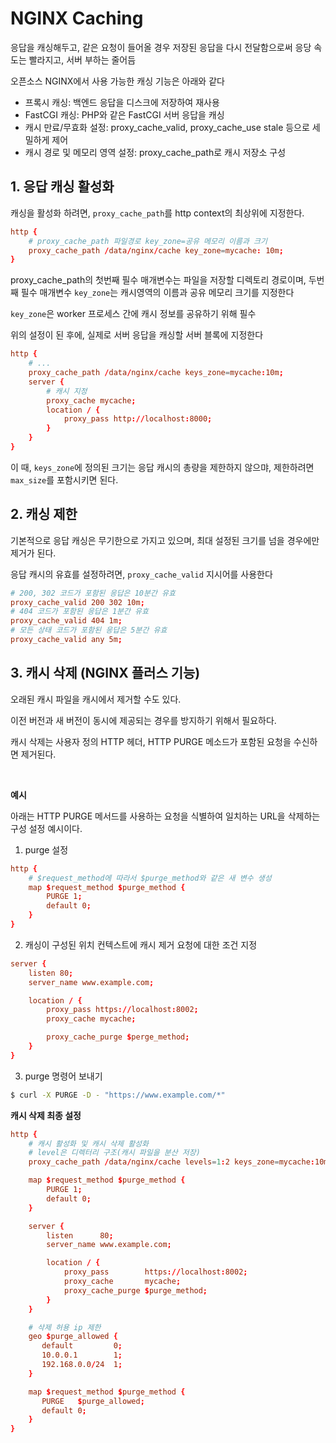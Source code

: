 # NGINX Caching

응답을 캐싱해두고, 같은 요청이 들어올 경우 저장된 응답을 다시 전달함으로써 응당 속도는 빨라지고, 서버 부하는 줄어듬

오픈소스 NGINX에서 사용 가능한 캐싱 기능은 아래와 같다

- 프록시 캐싱: 백엔드 응답을 디스크에 저장하여 재사용
- FastCGI 캐싱: PHP와 같은 FastCGI 서버 응답을 캐싱
- 캐시 만료/무효화 설정: proxy_cache_valid, proxy_cache_use stale 등으로 세밀하게 제어
- 캐시 경로 및 메모리 영역 설정: proxy_cache_path로 캐시 저장소 구성

## 1. 응답 캐싱 활성화

캐싱을 활성화 하려면, `proxy_cache_path`를 http context의 최상위에 지정한다.

```conf
http {
    # proxy_cache_path 파일경로 key_zone=공유 메모리 이름과 크기
    proxy_cache_path /data/nginx/cache key_zone=mycache: 10m;
}
```

proxy_cache_path의 첫번째 필수 매개변수는 파일을 저장할 디렉토리 경로이며, 두번째 필수 매개변수 `key_zone`는 캐시영역의 이름과 공유 메모리 크기를 지정한다

`key_zone`은 worker 프로세스 간에 캐시 정보를 공유하기 위해 필수

위의 설정이 된 후에, 실제로 서버 응답을 캐싱할 서버 블록에 지정한다

```conf
http {
    # ...
    proxy_cache_path /data/nginx/cache keys_zone=mycache:10m;
    server {
        # 캐시 지정
        proxy_cache mycache;
        location / {
            proxy_pass http://localhost:8000;
        }
    }
}
```

이 때, `keys_zone`에 정의된 크기는 응답 캐시의 총량을 제한하지 않으먀, 제한하려면 `max_size`를 포함시키면 된다.

## 2. 캐싱 제한

기본적으로 응답 캐싱은 무기한으로 가지고 있으며, 최대 설정된 크기를 넘을 경우에만 제거가 된다.

응답 캐시의 유효를 설정하려면, `proxy_cache_valid` 지시어를 사용한다

```conf
# 200, 302 코드가 포함된 응답은 10분간 유효
proxy_cache_valid 200 302 10m;
# 404 코드가 포함된 응답은 1분간 유효
proxy_cache_valid 404 1m;
# 모든 상태 코드가 포함된 응답은 5분간 유효
proxy_cache_valid any 5m;
```

## 3. 캐시 삭제 (NGINX 플러스 기능)

오래된 캐시 파일을 캐시에서 제거할 수도 있다.

이전 버전과 새 버전이 동시에 제공되는 경우를 방지하기 위해서 필요하다.

캐시 삭제는 사용자 정의 HTTP 헤더, HTTP PURGE 메소드가 포함된 요청을 수신하면 제거된다.

<br />

**예시**

아래는 HTTP PURGE 메서드를 사용하는 요청을 식별하여 일치하는 URL을 삭제하는 구성 설정 예시이다.

1. purge 설정

```conf
http {
    # $request_method에 따라서 $purge_method와 같은 새 변수 생성
    map $request_method $purge_method {
        PURGE 1;
        default 0;
    }
}
```

2. 캐싱이 구성된 위치 컨텍스트에 캐시 제거 요청에 대한 조건 지정

```conf
server {
    listen 80;
    server_name www.example.com;

    location / {
        proxy_pass https://localhost:8002;
        proxy_cache mycache;

        proxy_cache_purge $perge_method;
    }
}
```

3. purge 명령어 보내기

```sh
$ curl -X PURGE -D - "https://www.example.com/*"
```

**캐시 삭제 최종 설정**

```conf
http {
    # 캐시 활성화 및 캐시 삭제 활성화
    # level은 디렉터리 구조(캐시 파일을 분산 저장)
    proxy_cache_path /data/nginx/cache levels=1:2 keys_zone=mycache:10m purger=on;

    map $request_method $purge_method {
        PURGE 1;
        default 0;
    }

    server {
        listen      80;
        server_name www.example.com;

        location / {
            proxy_pass        https://localhost:8002;
            proxy_cache       mycache;
            proxy_cache_purge $purge_method;
        }
    }

    # 삭제 허용 ip 제한
    geo $purge_allowed {
       default         0;
       10.0.0.1        1;
       192.168.0.0/24  1;
    }

    map $request_method $purge_method {
       PURGE   $purge_allowed;
       default 0;
    }
}
```
